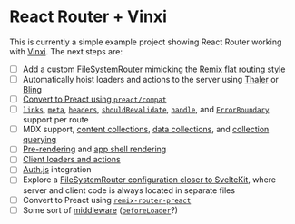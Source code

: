# React Router + Vinxi

This is currently a simple example project showing React Router working with [Vinxi](https://github.com/nksaraf/vinxi). The next steps are:

* [ ] Add a custom [FileSystemRouter](https://github.com/nksaraf/vinxi/blob/main/examples/react/spa/tanstack-router-app/app.js#L10-L31) mimicking the [Remix flat routing style](https://remix.run/docs/en/main/file-conventions/route-files-v2)
* [ ] Automatically hoist loaders and actions to the server using [Thaler](https://github.com/lxsmnsyc/thaler) or [Bling](https://github.com/tanstack/bling)
* [ ] [Convert to Preact using `preact/compat`](https://github.com/jacob-ebey/remix-preact)
* [ ] [`links`](https://remix.run/docs/en/1.19.1/route/links), [`meta`](https://remix.run/docs/en/1.19.1/route/meta-v2), [`headers`](https://remix.run/docs/en/1.19.1/route/headers), [`shouldRevalidate`](https://remix.run/docs/en/1.19.1/route/should-revalidate), [`handle`](https://remix.run/docs/en/1.19.1/route/handle), and [`ErrorBoundary`](https://remix.run/docs/en/1.19.1/route/error-boundary-v2) support per route
* [ ] MDX support, [content collections](https://docs.astro.build/en/guides/content-collections), [data collections](https://astro.build/blog/astro-250/#data-collections-and-references), and [collection querying](https://github.com/withastro/roadmap/discussions/574)
* [ ] [Pre-rendering](https://github.com/remix-run/remix/discussions/2853) and [app shell rendering](https://angular.io/guide/app-shell)
* [ ] [Client loaders and actions](https://github.com/remix-run/remix/discussions/4950)
* [ ] [Auth.js](https://authjs.dev/) integration
* [ ] Explore a [FileSystemRouter configuration closer to SvelteKit](https://kit.svelte.dev/docs/routing#page-page-server-js), where server and client code is always located in separate files
* [ ] Convert to Preact using [`remix-router-preact`](https://github.com/brophdawg11/remix-routers/tree/preact/packages/preact)
* [ ] Some sort of [middleware](https://qwik.builder.io/docs/middleware/) ([`beforeLoader`](https://github.com/remix-run/react-router/discussions/9564)?)
